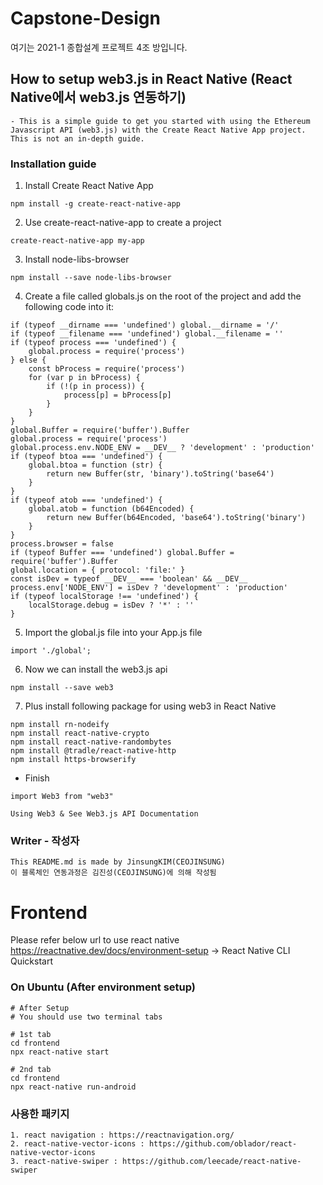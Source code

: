 # Capstone-Design
여기는 2021-1 종합설계 프로젝트 4조 방입니다.

## How to setup web3.js in React Native (React Native에서 web3.js 연동하기)
```
- This is a simple guide to get you started with using the Ethereum Javascript API (web3.js) with the Create React Native App project. This is not an in-depth guide.
```

### Installation guide

1. Install Create React Native App
```
npm install -g create-react-native-app
```

2. Use create-react-native-app to create a project
```
create-react-native-app my-app
```

3. Install node-libs-browser
```
npm install --save node-libs-browser
```

4. Create a file called globals.js on the root of the project and add the following code into it:
```
if (typeof __dirname === 'undefined') global.__dirname = '/'
if (typeof __filename === 'undefined') global.__filename = ''
if (typeof process === 'undefined') {
    global.process = require('process')
} else {
    const bProcess = require('process')
    for (var p in bProcess) {
        if (!(p in process)) {
            process[p] = bProcess[p]
        }
    }
}
global.Buffer = require('buffer').Buffer
global.process = require('process')
global.process.env.NODE_ENV = __DEV__ ? 'development' : 'production'
if (typeof btoa === 'undefined') {
    global.btoa = function (str) {
        return new Buffer(str, 'binary').toString('base64')
    }
}
if (typeof atob === 'undefined') {
    global.atob = function (b64Encoded) {
        return new Buffer(b64Encoded, 'base64').toString('binary')
    }
}
process.browser = false
if (typeof Buffer === 'undefined') global.Buffer = require('buffer').Buffer
global.location = { protocol: 'file:' }
const isDev = typeof __DEV__ === 'boolean' && __DEV__
process.env['NODE_ENV'] = isDev ? 'development' : 'production'
if (typeof localStorage !== 'undefined') {
    localStorage.debug = isDev ? '*' : ''
}
```

5. Import the global.js file into your App.js file
```
import './global';
```

6. Now we can install the web3.js api
```
npm install --save web3
```

7. Plus install following package for using web3 in React Native
```
npm install rn-nodeify
npm install react-native-crypto
npm install react-native-randombytes
npm install @tradle/react-native-http
npm install https-browserify
```
+ Finish
```
import Web3 from "web3"

Using Web3 & See Web3.js API Documentation
```

### Writer - 작성자
```
This README.md is made by JinsungKIM(CEOJINSUNG) 
이 블록체인 연동과정은 김진성(CEOJINSUNG)에 의해 작성됨
```


# Frontend

Please refer below url to use react native <br>
https://reactnative.dev/docs/environment-setup -> React Native CLI Quickstart

### On Ubuntu (After environment setup)
```
# After Setup
# You should use two terminal tabs

# 1st tab
cd frontend
npx react-native start

# 2nd tab
cd frontend
npx react-native run-android
```

### 사용한 패키지
```
1. react navigation : https://reactnavigation.org/
2. react-native-vector-icons : https://github.com/oblador/react-native-vector-icons
3. react-native-swiper : https://github.com/leecade/react-native-swiper
```
